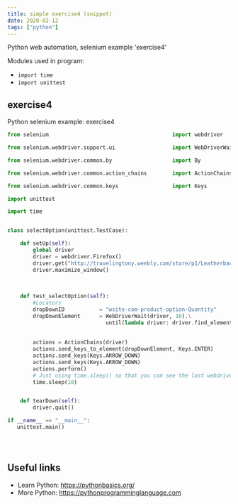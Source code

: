 ```yaml
---
title: simple exercise4 (snippet)
date: 2020-02-12
tags: ["python"]
---
```

Python web automation, selenium example 'exercise4'


Modules used in program: 
* `import time`
* `import unittest`

## exercise4

Python selenium example: exercise4

```python
from selenium                                       import webdriver

from selenium.webdriver.support.ui                  import WebDriverWait

from selenium.webdriver.common.by                   import By

from selenium.webdriver.common.action_chains        import ActionChains

from selenium.webdriver.common.keys                 import Keys

import unittest

import time


class selectOption(unittest.TestCase):

    def setUp(self):
        global driver
        driver = webdriver.Firefox()
        driver.get("http://travelingtony.weebly.com/store/p1/Leatherback_Turtle_Picture.html")
        driver.maximize_window()
    
    
    
    def test_selectOption(self):
        #Locators
        dropDownID           = "wsite-com-product-option-Quantity"
        dropDownElement      = WebDriverWait(driver, 10).\
                               until(lambda driver: driver.find_element_by_id(dropDownID))
        
        
        actions = ActionChains(driver)
        actions.send_keys_to_element(dropDownElement, Keys.ENTER)
        actions.send_keys(Keys.ARROW_DOWN)
        actions.send_keys(Keys.ARROW_DOWN)
        actions.perform()
        # Just using time.sleep() so that you can see the last webdriver action. I do not recommend using it in your tests
        time.sleep(10)


    def tearDown(self):
        driver.quit()

if __name__ == "__main__":
   unittest.main()





```

## Useful links

- Learn Python: https://pythonbasics.org/
- More Python: https://pythonprogramminglanguage.com
